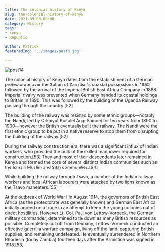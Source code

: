 ```yaml
---
title: The colonial history of Kenya
slug: the-colonial-history-of-kenya
date: 2021-09-08 00:00
category: History
tags: 
- kenya
- Republic

author: Patrick
featuredImg: '../images/post3.jpg'      

---
```


![post14](images/post4.jpg)

The colonial history of Kenya dates from the establishment of a German protectorate over the Sultan of Zanzibar's coastal possessions in 1885, followed by the arrival of the Imperial British East Africa Company in 1888. Imperial rivalry was prevented when Germany handed its coastal holdings to Britain in 1890. This was followed by the building of the Uganda Railway passing through the country.[52]

The building of the railway was resisted by some ethnic groups—notably the Nandi, led by Orkoiyot Koitalel Arap Samoei for ten years from 1890 to 1900—however the British eventually built the railway. The Nandi were the first ethnic group to be put in a native reserve to stop them from disrupting the building of the railway.[52]

During the railway construction era, there was a significant influx of Indian workers, who provided the bulk of the skilled manpower required for construction.[53] They and most of their descendants later remained in Kenya and formed the core of several distinct Indian communities such as the Ismaili Muslim and Sikh communities.[54]

While building the railway through Tsavo, a number of the Indian railway workers and local African labourers were attacked by two lions known as the Tsavo maneaters.[55]

At the outbreak of World War I in August 1914, the governors of British East Africa (as the protectorate was generally known) and German East Africa initially agreed on a truce in an attempt to keep the young colonies out of direct hostilities. However Lt. Col. Paul von Lettow-Vorbeck, the German military commander, determined to tie down as many British resources as possible. Completely cut off from Germany, Lettow-Vorbeck conducted an effective guerrilla warfare campaign, living off the land, capturing British supplies, and remaining undefeated. He eventually surrendered in Northern Rhodesia (today Zambia) fourteen days after the Armistice was signed in 1918.[53] 